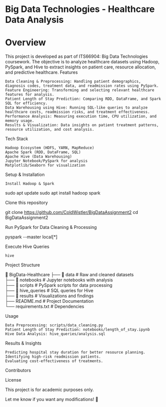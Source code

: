 # Big Data Technologies - Healthcare Data Analysis
# Overview

This project is developed as part of ITS66904: Big Data Technologies coursework. The objective is to analyze healthcare datasets using Hadoop, PySpark, and Hive to extract insights on patient care, resource allocation, and predictive healthcare.
Features

    Data Cleaning & Preprocessing: Handling patient demographics, diagnosis codes, treatment data, and readmission rates using PySpark.
    Feature Engineering: Transforming and selecting relevant healthcare features for analysis.
    Patient Length of Stay Prediction: Comparing RDD, DataFrame, and Spark SQL for efficiency.
    Data Warehousing using Hive: Running SQL-like queries to analyze healthcare costs, readmission risks, and treatment effectiveness.
    Performance Analysis: Measuring execution time, CPU utilization, and memory usage.
    Results & Visualization: Data insights on patient treatment patterns, resource utilization, and cost analysis.

Tech Stack

    Hadoop Ecosystem (HDFS, YARN, MapReduce)
    Apache Spark (RDD, DataFrame, SQL)
    Apache Hive (Data Warehousing)
    Jupyter Notebook/PySpark for analysis
    Matplotlib/Seaborn for visualization

Setup & Installation

    Install Hadoop & Spark

sudo apt update
sudo apt install hadoop spark

Clone this repository

git clone https://github.com/ColdWistler/BigDataAssignment2
cd BigDataAssignment2

Run PySpark for Data Cleaning & Processing

pyspark --master local[*]

Execute Hive Queries

    hive

Project Structure

📂 BigData-Healthcare
 ├── 📁 data              # Raw and cleaned datasets  
 ├── 📁 notebooks         # Jupyter notebooks with analysis  
 ├── 📁 scripts           # PySpark scripts for data processing  
 ├── 📁 hive_queries      # SQL queries for Hive  
 ├── 📁 results           # Visualizations and findings  
 ├── README.md           # Project Documentation  
 └── requirements.txt     # Dependencies  

Usage

    Data Preprocessing: scripts/data_cleaning.py
    Patient Length of Stay Prediction: notebooks/length_of_stay.ipynb
    Hive Data Analysis: hive_queries/analysis.sql

Results & Insights

    Predicting hospital stay duration for better resource planning.
    Identifying high-risk readmission patients.
    Evaluating cost-effectiveness of treatments.

Contributors



License

This project is for academic purposes only.

Let me know if you want any modifications! 🚀

